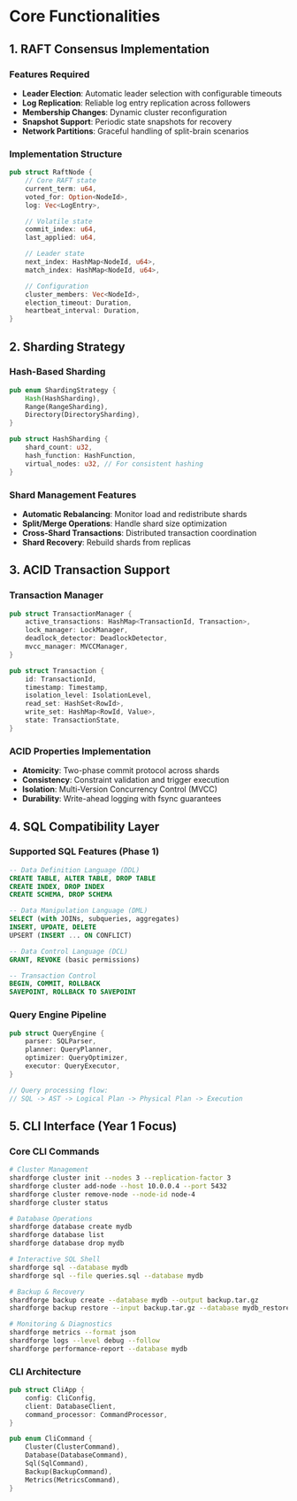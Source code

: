 # Core Functionalities

## 1. RAFT Consensus Implementation

### Features Required

- **Leader Election**: Automatic leader selection with configurable timeouts
- **Log Replication**: Reliable log entry replication across followers
- **Membership Changes**: Dynamic cluster reconfiguration
- **Snapshot Support**: Periodic state snapshots for recovery
- **Network Partitions**: Graceful handling of split-brain scenarios

### Implementation Structure

```rust
pub struct RaftNode {
    // Core RAFT state
    current_term: u64,
    voted_for: Option<NodeId>,
    log: Vec<LogEntry>,

    // Volatile state
    commit_index: u64,
    last_applied: u64,

    // Leader state
    next_index: HashMap<NodeId, u64>,
    match_index: HashMap<NodeId, u64>,

    // Configuration
    cluster_members: Vec<NodeId>,
    election_timeout: Duration,
    heartbeat_interval: Duration,
}
```

## 2. Sharding Strategy

### Hash-Based Sharding

```rust
pub enum ShardingStrategy {
    Hash(HashSharding),
    Range(RangeSharding),
    Directory(DirectorySharding),
}

pub struct HashSharding {
    shard_count: u32,
    hash_function: HashFunction,
    virtual_nodes: u32, // For consistent hashing
}
```

### Shard Management Features

- **Automatic Rebalancing**: Monitor load and redistribute shards
- **Split/Merge Operations**: Handle shard size optimization
- **Cross-Shard Transactions**: Distributed transaction coordination
- **Shard Recovery**: Rebuild shards from replicas

## 3. ACID Transaction Support

### Transaction Manager

```rust
pub struct TransactionManager {
    active_transactions: HashMap<TransactionId, Transaction>,
    lock_manager: LockManager,
    deadlock_detector: DeadlockDetector,
    mvcc_manager: MVCCManager,
}

pub struct Transaction {
    id: TransactionId,
    timestamp: Timestamp,
    isolation_level: IsolationLevel,
    read_set: HashSet<RowId>,
    write_set: HashMap<RowId, Value>,
    state: TransactionState,
}
```

### ACID Properties Implementation

- **Atomicity**: Two-phase commit protocol across shards
- **Consistency**: Constraint validation and trigger execution
- **Isolation**: Multi-Version Concurrency Control (MVCC)
- **Durability**: Write-ahead logging with fsync guarantees

## 4. SQL Compatibility Layer

### Supported SQL Features (Phase 1)

```sql
-- Data Definition Language (DDL)
CREATE TABLE, ALTER TABLE, DROP TABLE
CREATE INDEX, DROP INDEX
CREATE SCHEMA, DROP SCHEMA

-- Data Manipulation Language (DML)
SELECT (with JOINs, subqueries, aggregates)
INSERT, UPDATE, DELETE
UPSERT (INSERT ... ON CONFLICT)

-- Data Control Language (DCL)
GRANT, REVOKE (basic permissions)

-- Transaction Control
BEGIN, COMMIT, ROLLBACK
SAVEPOINT, ROLLBACK TO SAVEPOINT
```

### Query Engine Pipeline

```rust
pub struct QueryEngine {
    parser: SQLParser,
    planner: QueryPlanner,
    optimizer: QueryOptimizer,
    executor: QueryExecutor,
}

// Query processing flow:
// SQL -> AST -> Logical Plan -> Physical Plan -> Execution
```

## 5. CLI Interface (Year 1 Focus)

### Core CLI Commands

```bash
# Cluster Management
shardforge cluster init --nodes 3 --replication-factor 3
shardforge cluster add-node --host 10.0.0.4 --port 5432
shardforge cluster remove-node --node-id node-4
shardforge cluster status

# Database Operations
shardforge database create mydb
shardforge database list
shardforge database drop mydb

# Interactive SQL Shell
shardforge sql --database mydb
shardforge sql --file queries.sql --database mydb

# Backup & Recovery
shardforge backup create --database mydb --output backup.tar.gz
shardforge backup restore --input backup.tar.gz --database mydb_restored

# Monitoring & Diagnostics
shardforge metrics --format json
shardforge logs --level debug --follow
shardforge performance-report --database mydb
```

### CLI Architecture

```rust
pub struct CliApp {
    config: CliConfig,
    client: DatabaseClient,
    command_processor: CommandProcessor,
}

pub enum CliCommand {
    Cluster(ClusterCommand),
    Database(DatabaseCommand),
    Sql(SqlCommand),
    Backup(BackupCommand),
    Metrics(MetricsCommand),
}
```

